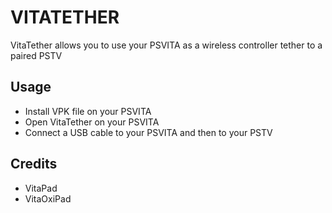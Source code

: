 # VITATETHER


VitaTether allows you to use your PSVITA as a wireless controller tether to a paired PSTV

## Usage

* Install VPK file on your PSVITA
* Open VitaTether on your PSVITA
* Connect a USB cable to your PSVITA and then to your PSTV

## Credits
* VitaPad
* VitaOxiPad
